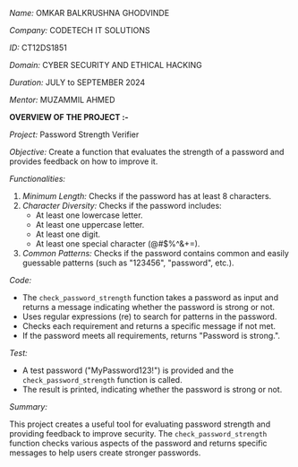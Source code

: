 *Name:* OMKAR BALKRUSHNA GHODVINDE 

*Company:* CODETECH IT SOLUTIONS 

*ID:* CT12DS1851

*Domain:* CYBER SECURITY AND ETHICAL HACKING 

*Duration:* JULY to SEPTEMBER 2024

*Mentor:* MUZAMMIL AHMED




**OVERVIEW OF THE PROJECT :-**



*Project:* Password Strength Verifier

*Objective:* Create a function that evaluates the strength of a password and provides feedback on how to improve it.

*Functionalities:*

1. *Minimum Length:* Checks if the password has at least 8 characters.
2. *Character Diversity:* Checks if the password includes:
    - At least one lowercase letter.
    - At least one uppercase letter.
    - At least one digit.
    - At least one special character (@#$%^&+=).
3. *Common Patterns:* Checks if the password contains common and easily guessable patterns (such as "123456", "password", etc.).

*Code:*

- The `check_password_strength` function takes a password as input and returns a message indicating whether the password is strong or not.
- Uses regular expressions (re) to search for patterns in the password.
- Checks each requirement and returns a specific message if not met.
- If the password meets all requirements, returns "Password is strong.".

*Test:*

- A test password ("MyPassword123!") is provided and the `check_password_strength` function is called.
- The result is printed, indicating whether the password is strong or not.

*Summary:*

This project creates a useful tool for evaluating password strength and providing feedback to improve security. The `check_password_strength` function checks various aspects of the password and returns specific messages to help users create stronger passwords.
